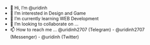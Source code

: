 - 👋 Hi, I’m @uridinh
- 👀 I’m interested in Design and Game
- 🌱 I’m currently learning WEB Development
- 💞️ I’m looking to collaborate on ...
- 📫 How to reach me ... @uridinh2707 (Telegram) - @uridinh2707 (Messenger) - @uridinh (Twitter)
<!---
uridinh/uridinh is a ✨ special ✨ repository because its `README.md` (this file) appears on your GitHub profile.
You can click the Preview link to take a look at your changes.
--->
